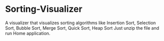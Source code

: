 # Sorting-Visualizer
A visualizer that visualizes sorting algorithms like Insertion Sort, Selection Sort, Bubble Sort, Merge Sort, Quick Sort, Heap Sort 
 Just unzip the file and run Home application.
